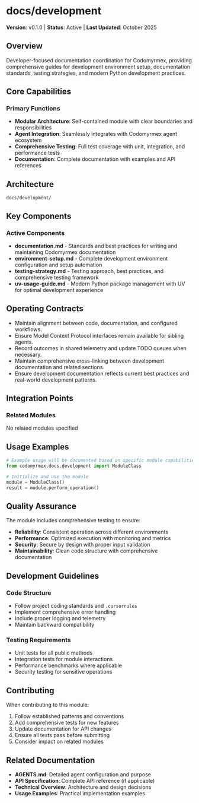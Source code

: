 # docs/development

**Version**: v0.1.0 | **Status**: Active | **Last Updated**: October 2025

## Overview

Developer-focused documentation coordination for Codomyrmex, providing comprehensive guides for development environment setup, documentation standards, testing strategies, and modern Python development practices.

## Core Capabilities

### Primary Functions
- **Modular Architecture**: Self-contained module with clear boundaries and responsibilities
- **Agent Integration**: Seamlessly integrates with Codomyrmex agent ecosystem
- **Comprehensive Testing**: Full test coverage with unit, integration, and performance tests
- **Documentation**: Complete documentation with examples and API references

## Architecture

```
docs/development/
```

## Key Components

### Active Components
- **documentation.md** - Standards and best practices for writing and maintaining Codomyrmex documentation
- **environment-setup.md** - Complete development environment configuration and setup automation
- **testing-strategy.md** - Testing approach, best practices, and comprehensive testing framework
- **uv-usage-guide.md** - Modern Python package management with UV for optimal development experience

## Operating Contracts

- Maintain alignment between code, documentation, and configured workflows.
- Ensure Model Context Protocol interfaces remain available for sibling agents.
- Record outcomes in shared telemetry and update TODO queues when necessary.
- Maintain comprehensive cross-linking between development documentation and related sections.
- Ensure development documentation reflects current best practices and real-world development patterns.

## Integration Points

### Related Modules
No related modules specified

## Usage Examples

```python
# Example usage will be documented based on specific module capabilities
from codomyrmex.docs.development import ModuleClass

# Initialize and use the module
module = ModuleClass()
result = module.perform_operation()
```

## Quality Assurance

The module includes comprehensive testing to ensure:
- **Reliability**: Consistent operation across different environments
- **Performance**: Optimized execution with monitoring and metrics
- **Security**: Secure by design with proper input validation
- **Maintainability**: Clean code structure with comprehensive documentation

## Development Guidelines

### Code Structure
- Follow project coding standards and `.cursorrules`
- Implement comprehensive error handling
- Include proper logging and telemetry
- Maintain backward compatibility

### Testing Requirements
- Unit tests for all public methods
- Integration tests for module interactions
- Performance benchmarks where applicable
- Security testing for sensitive operations

## Contributing

When contributing to this module:
1. Follow established patterns and conventions
2. Add comprehensive tests for new features
3. Update documentation for API changes
4. Ensure all tests pass before submitting
5. Consider impact on related modules

## Related Documentation

- **AGENTS.md**: Detailed agent configuration and purpose
- **API Specification**: Complete API reference (if applicable)
- **Technical Overview**: Architecture and design decisions
- **Usage Examples**: Practical implementation examples
